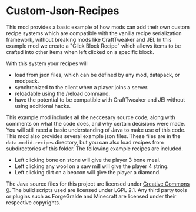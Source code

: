 # Custom-Json-Recipes
This mod provides a basic example of how mods can add their own custom recipe systems which are compatible with the vanilla recipe serialization framework, without breaking mods like CraftTweaker and JEI. In this example mod we create a "Click Block Recipe" which allows items to be crafted into other items when left clicked on a specific block. 

With this system your recipes will
- load from json files, which can be defined by any mod, datapack, or modpack.
- synchronized to the client when a player joins a server.
- reloadable using the /reload command.
- have the potential to be compatible with CraftTweaker and JEI without using additional hacks. 

This example mod includes all the neccesary source code, along with comments on what the code does, and why certain decisions were made. You will still need a basic understanding of Java to make use of this code. This mod also provides several example json files. These files are in the `data.modid.recipes` directory, but you can also load recipes from subdirectories of this folder. The following example recipes are included.
- Left clicking bone on stone will give the player 3 bone meal.
- Left clicking any wool on a saw mill will give the player 4 string.
- Left clicking dirt on a beacon will give the player a diamond.

The Java source files for this project are licensed under [Creative Commons 0](https://creativecommons.org/publicdomain/zero/1.0/legalcode). The build scripts used are licensed under LGPL 2.1. Any third party tools or plugins such as ForgeGralde and Minecraft are licensed under their respective copyrights. 
